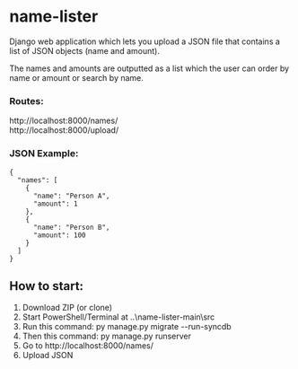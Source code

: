 # name-lister
Django web application which lets you upload a JSON file 
that contains a list of JSON objects (name and amount). <br>

The names and amounts are outputted as a list which the user can order by name or amount or search by name. 

### Routes: <br>
http://localhost:8000/names/    <br>
http://localhost:8000/upload/

### JSON Example:
```
{  
  "names": [  
    {  
      "name": "Person A",  
      "amount": 1  
    },  
    {  
      "name": "Person B",  
      "amount": 100  
    }  
  ]  
}  
```
## How to start:

1. Download ZIP (or clone)  
2. Start PowerShell/Terminal at ..\name-lister-main\src  
3. Run this command: py manage.py migrate --run-syncdb  
4. Then this command: py manage.py runserver  
5. Go to http://localhost:8000/names/  
6. Upload JSON  
